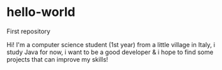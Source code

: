 # hello-world
First repository

Hi! I'm a computer science student (1st year) from a little village in Italy, i study Java for now, i want to be a good developer & i hope to find some projects that can improve my skills!
